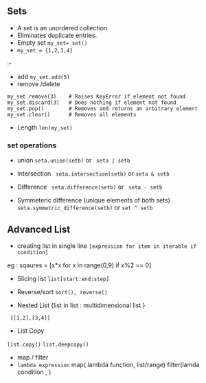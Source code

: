 ## Sets
- A set is an unordered collection 
- Eliminates duplicate entries.
- Empty set ```my_set= set()```
- ```my_set = {1,2,3,4}```

:- 
- add ``` my_set.add(5) ```
- remove /delete 
``` 
my_set.remove(3)    # Raises KeyError if element not found
my_set.discard(3)   # Does nothing if element not found
my_set.pop()        # Removes and returns an arbitrary element
my_set.clear()      # Removes all elements

```

- Length ```len(my_set)```

### set operations
- union ``` seta.union(setb) ``` or ``` seta | setb```

- Intersection ``` seta.intersection(setb)``` or ``` seta & setb ```

- Difference ``` seta.difference(setb)``` or ``` seta - setb```

- Symmeteric difference (unique elements of both sets) ```seta.symmetric_difference(setb)``` or ``` set ^ setb ```



## Advanced List

- creating list in single line 
```[expression for item in iterable if condition]```

eg : sqaures = [x*x for x in range(0,9) if x%2 == 0]

- Slicing list 
```list[start:end:step]```

- Reverse/sort
```sort(), reverse()```

- Nested List {list in list : multidimensional list }

``` [[1,2],[3,4]]```


- List Copy

```list.copy()```
`list.deepcopy()`

- map / filter 
- ```lambda expression```
map( lambda function, list/range)
filter(lamda condition , )